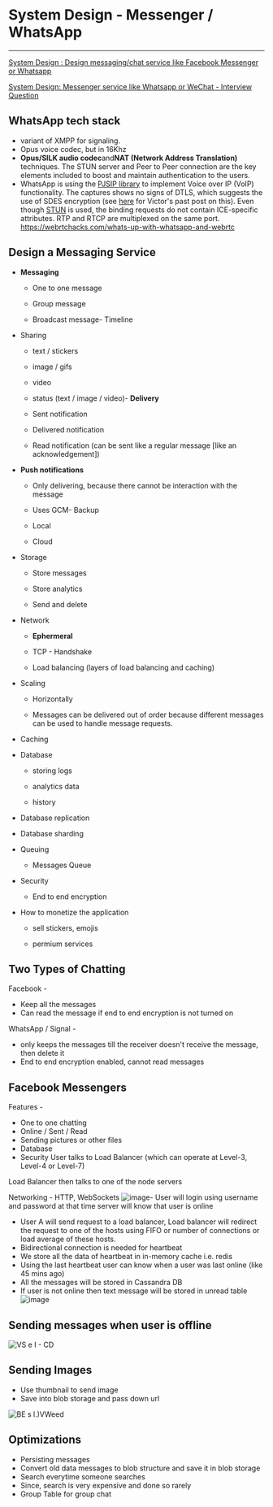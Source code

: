 # System Design - Messenger / WhatsApp

---

[System Design : Design messaging/chat service like Facebook Messenger or Whatsapp](https://www.youtube.com/watch?v=zKPNUMkwOJE)

[System Design: Messenger service like Whatsapp or WeChat - Interview Question](https://www.youtube.com/watch?v=5m0L0k8ZtEs)

## WhatsApp tech stack

- variant of XMPP for signaling.
- Opus voice codec, but in 16Khz
- **Opus/SILK audio codec**and**NAT (Network Address Translation)** techniques. The STUN server and Peer to Peer connection are the key elements included to boost and maintain authentication to the users.
- WhatsApp is using the [PJSIP library](http://www.pjsip.org/) to implement Voice over IP (VoIP) functionality. The captures shows no signs of DTLS, which suggests the use of SDES encryption (see [here](https://webrtchacks.com/webrtc-must-implement-dtls-srtp-but-must-not-implement-sdes/) for Victor's past post on this). Even though [STUN](https://webrtchacks.com/stun-helps-webrtc-traverse-nats/) is used, the binding requests do not contain ICE-specific attributes. RTP and RTCP are multiplexed on the same port.
<https://webrtchacks.com/whats-up-with-whatsapp-and-webrtc>

## Design a Messaging Service

- **Messaging**

  - One to one message

  - Group message

  - Broadcast message-  Timeline
- Sharing

  - text / stickers

  - image / gifs

  - video

  - status (text / image / video)-  **Delivery**

  - Sent notification

  - Delivered notification

  - Read notification (can be sent like a regular message [like an acknowledgement])
- **Push notifications**

  - Only delivering, because there cannot be interaction with the message

  - Uses GCM-  Backup

  - Local

  - Cloud
- Storage

  - Store messages

  - Store analytics

  - Send and delete
- Network

  - **Ephermeral**
  - TCP - Handshake

  - Load balancing (layers of load balancing and caching)
- Scaling

  - Horizontally

  - Messages can be delivered out of order because different messages can be used to handle message requests.
- Caching
- Database

  - storing logs

  - analytics data

  - history
- Database replication
- Database sharding
- Queuing

  - Messages Queue
- Security

  - End to end encryption
- How to monetize the application

  - sell stickers, emojis

  - permium services

## Two Types of Chatting

Facebook -

- Keep all the messages
- Can read the message if end to end encryption is not turned on

WhatsApp / Signal -

- only keeps the messages till the receiver doesn't receive the message, then delete it
- End to end encryption enabled, cannot read messages

## Facebook Messengers

Features -

- One to one chatting
- Online / Sent / Read
- Sending pictures or other files
- Database
- Security
User talks to Load Balancer (which can operate at Level-3, Level-4 or Level-7)

Load Balancer then talks to one of the node servers

Networking - HTTP, WebSockets
![image](media/System-Design-Messenger-WhatsApp-image1.png)-  User will login using username and password at that time server will know that user is online

- User A will send request to a load balancer, Load balancer will redirect the request to one of the hosts using FIFO or number of connections or load average of these hosts.
- Bidirectional connection is needed for heartbeat
- We store all the data of heartbeat in in-memory cache i.e. redis
- Using the last heartbeat user can know when a user was last online (like 45 mins ago)
- All the messages will be stored in Cassandra DB
- If user is not online then text message will be stored in unread table
![image](media/System-Design-Messenger-WhatsApp-image2.png)

## Sending messages when user is offline

![VS e I - CD ](media/System-Design-Messenger-WhatsApp-image3.png)

## Sending Images

- Use thumbnail to send image
- Save into blob storage and pass down url

![BE s l.)VWeed ](media/System-Design-Messenger-WhatsApp-image4.png)

## Optimizations

- Persisting messages
- Convert old data messages to blob structure and save it in blob storage
- Search everytime someone searches
- Since, search is very expensive and done so rarely
- Group Table for group chat
